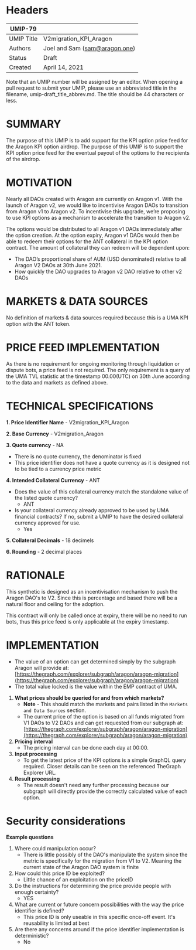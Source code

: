 # Headers
| UMIP-79     |                                                                                                                                          |
|------------|------------------------------------------------------------------------------------------------------------------------------------------|
| UMIP Title | V2migration_KPI_Aragon                                                                                         |
| Authors    | Joel and Sam (sam@aragon.one) |
| Status     | Draft                                                                                                                                    |
| Created    | April 14, 2021                                                                                                                           |

Note that an UMIP number will be assigned by an editor. When opening a pull request to submit your UMIP, please use an abbreviated title in the filename, umip-draft_title_abbrev.md. The title should be 44 characters or less.

# **SUMMARY**

The purpose of this UMIP is to add support for the KPI option price feed for the Aragon KPI option airdrop. The purpose of this UMIP is to support the KPI option price feed for the eventual payout of the options to the recipients of the airdrop.

# **MOTIVATION**

Nearly all DAOs created with Aragon are currently on Aragon v1. With the launch of Aragon v2, we would like to incentivise Aragon DAOs to transition from Aragon v1 to Aragon v2. To incentivise this upgrade, we’re proposing to use KPI options as a mechanism to accelerate the transition to Aragon v2.

The options would be distributed to all Aragon v1 DAOs immediately after the option creation. At the option expiry, Aragon v1 DAOs would then be able to redeem their options for the ANT collateral in the KPI option contract. The amount of collateral they can redeem will be dependent upon:

- The DAO’s proportional share of AUM (USD denominated) relative to all Aragon V2 DAOs at 30th June 2021.
- How quickly the DAO upgrades to Aragon v2 DAO relative to other v2 DAOs

# **MARKETS & DATA SOURCES**

No definition of markets & data sources required because this is a UMA KPI option with the ANT token.

# **PRICE FEED IMPLEMENTATION**

As there is no requirement for ongoing monitoring through liquidation or dispute bots, a price feed is not required. The only requirement is a query of the UMA TVL statistic at the timestamp 00.00(UTC) on 30th June according to the data and markets as defined above.

# **TECHNICAL SPECIFICATIONS**

**1. Price Identifier Name** - V2migration_KPI_Aragon

**2. Base Currency** - V2migration_Aragon

**3. Quote currency** - NA

- There is no quote currency, the denominator is fixed
- This price identifier does not have a quote currency as it is designed not to be tied to a currency price metric

**4. Intended Collateral Currency** - ANT

- Does the value of this collateral currency match the standalone value of the listed quote currency?
    - ANT
- Is your collateral currency already approved to be used by UMA financial contracts? If no, submit a UMIP to have the desired collateral currency approved for use.
    - Yes

**5. Collateral Decimals** - 18 decimels

**6. Rounding** - 2 decimal places

# **RATIONALE**

This synthetic is designed as an incentivisation mechanism to push the Aragon DAO's to V2. Since this is percentage and based there will be a natural floor and ceiling for the adoption. 

This contract will only be called once at expiry, there will be no need to run bots, thus this price feed is only applicable at the expiry timestamp.  

# **IMPLEMENTATION**

- The value of an option can get determined simply by the subgraph Aragon will provide at: [https://thegraph.com/explorer/subgraph/aragon/aragon-migration](https://thegraph.com/explorer/subgraph/aragon/aragon-migration)
- The total value locked is the value within the EMP contract of UMA.
1. **What prices should be queried for and from which markets?**
    - **Note** - This should match the markets and pairs listed in the `Markets and Data Sources` section.
    - The current price of the option is based on all funds migrated from V1 DAOs to V2 DAOs and can get requested from our subgraph at: [https://thegraph.com/explorer/subgraph/aragon/aragon-migration](https://thegraph.com/explorer/subgraph/aragon/aragon-migration)
2. **Pricing interval**
    - The pricing interval can be done each day at 00:00.
3. **Input processing**
    - To get the latest price of the KPI options is a simple GraphQL query required. Closer details can be seen on the referenced TheGraph Explorer URL.
4. **Result processing**
    - The result doesn't need any further processing because our subgraph will directly provide the correctly calculated value of each option.

# **Security considerations**

**Example questions**

1. Where could manipulation occur?
    - There is little possibly of the DAO's manipulate the system since the metric is specifically for the migration from V1 to V2. Meaning the current state of the Aragon DAO system is finite
2. How could this price ID be exploited?
    - Little chance of an exploitation on the priceID
3. Do the instructions for determining the price provide people with enough certainty?
    - YES
4. What are current or future concern possibilities with the way the price identifier is defined?
    - This price ID is only useable in this specific once-off event. It's reusability is limited at best
5. Are there any concerns around if the price identifier implementation is deterministic?
    - No